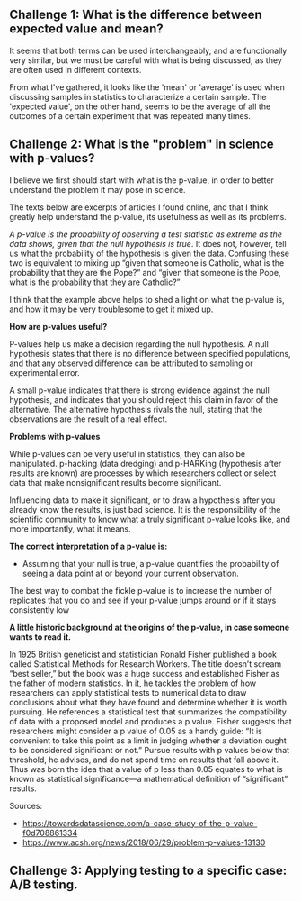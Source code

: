 ## Challenge 1: What is the difference between expected value and mean?

It seems that both terms can be used interchangeably, and are functionally very similar, but we must be careful with what is being discussed, as they are often used in different contexts.

From what I've gathered, it looks like the 'mean' or 'average' is used when discussing samples in statistics to characterize a certain sample. The 'expected value', on the other hand, seems to be the average of all the outcomes of a certain experiment that was repeated many times.


## Challenge 2: What is the "problem" in science with p-values?

I believe we first should start with what is the p-value, in order to better understand the problem it may pose in science.

The texts below are excerpts of articles I found online, and that I think greatly help understand the p-value, its usefulness as well as its problems.

*A p-value is the probability of observing a test statistic as extreme as the data shows, given that the null hypothesis is true*. It does not, however, tell us what the probability of the hypothesis is given the data. Confusing these two is equivalent to mixing up “given that someone is Catholic, what is the probability that they are the Pope?” and “given that someone is the Pope, what is the probability that they are Catholic?”

I think that the example above helps to shed a light on what the p-value is, and how it may be very troublesome to get it mixed up.


**How are p-values useful?**

P-values help us make a decision regarding the null hypothesis. A null hypothesis states that there is no difference between specified populations, and that any observed difference can be attributed to sampling or experimental error. 

A small p-value indicates that there is strong evidence against the null hypothesis, and indicates that you should reject this claim in favor of the alternative. The alternative hypothesis rivals the null, stating that the observations are the result of a real effect.


**Problems with p-values**

While p-values can be very useful in statistics, they can also be manipulated. p-hacking (data dredging) and p-HARKing (hypothesis after results are known) are processes by which researchers collect or select data that make nonsignificant results become significant.

Influencing data to make it significant, or to draw a hypothesis after you already know the results, is just bad science. It is the responsibility of the scientific community to know what a truly significant p-value looks like, and more importantly, what it means.


**The correct interpretation of a p-value is:**
- Assuming that your null is true, a p-value quantifies the probability of seeing a data point at or beyond your current observation.

The best way to combat the fickle p-value is to increase the number of replicates that you do and see if your p-value jumps around or if it stays consistently low



**A little historic background at the origins of the p-value, in case someone wants to read it.**

In 1925 British geneticist and statistician Ronald Fisher published a book called Statistical Methods for Research Workers. The title doesn’t scream “best seller,” but the book was a huge success and established Fisher as the father of modern statistics. In it, he tackles the problem of how researchers can apply statistical tests to numerical data to draw conclusions about what they have found and determine whether it is worth pursuing. He references a statistical test that summarizes the compatibility of data with a proposed model and produces a p value. Fisher suggests that researchers might consider a p value of 0.05 as a handy guide: “It is convenient to take this point as a limit in judging whether a deviation ought to be considered significant or not.” Pursue results with p values below that threshold, he advises, and do not spend time on results that fall above it. Thus was born the idea that a value of p less than 0.05 equates to what is known as statistical significance—a mathematical definition of “significant” results.

Sources:
- https://towardsdatascience.com/a-case-study-of-the-p-value-f0d708861334
- https://www.acsh.org/news/2018/06/29/problem-p-values-13130


## Challenge 3: Applying testing to a specific case: A/B testing.







